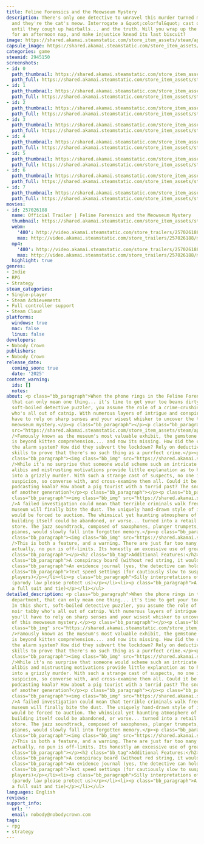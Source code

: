 ```yaml
---
title: Feline Forensics and the Meowseum Mystery
description: There's only one detective to unravel this murder turned museum heist...
  and they're the cat's meow. Interrogate a &quot;colorful&quot; cast of suspects
  until they cough up hairballs... and the truth. Will you wrap up the case in time
  for an afternoon nap, and make injustice knead its last biscuit?
image: https://shared.akamai.steamstatic.com/store_item_assets/steam/apps/2945150/header.jpg?t=1730679801
capsule_image: https://shared.akamai.steamstatic.com/store_item_assets/steam/apps/2945150/capsule_231x87.jpg?t=1730679801
categories: game
steamid: 2945150
screenshots:
- id: 0
  path_thumbnail: https://shared.akamai.steamstatic.com/store_item_assets/steam/apps/2945150/ss_251794fc3dc5430b9b1f0dc652eaa5e4085aaf07.600x338.jpg?t=1730679801
  path_full: https://shared.akamai.steamstatic.com/store_item_assets/steam/apps/2945150/ss_251794fc3dc5430b9b1f0dc652eaa5e4085aaf07.1920x1080.jpg?t=1730679801
- id: 1
  path_thumbnail: https://shared.akamai.steamstatic.com/store_item_assets/steam/apps/2945150/ss_531ac9c1d58883f16e4cdae8b10f174b3834ac18.600x338.jpg?t=1730679801
  path_full: https://shared.akamai.steamstatic.com/store_item_assets/steam/apps/2945150/ss_531ac9c1d58883f16e4cdae8b10f174b3834ac18.1920x1080.jpg?t=1730679801
- id: 2
  path_thumbnail: https://shared.akamai.steamstatic.com/store_item_assets/steam/apps/2945150/ss_b8c5e2bdbfa47df1b26fcf06e11391158ea475ca.600x338.jpg?t=1730679801
  path_full: https://shared.akamai.steamstatic.com/store_item_assets/steam/apps/2945150/ss_b8c5e2bdbfa47df1b26fcf06e11391158ea475ca.1920x1080.jpg?t=1730679801
- id: 3
  path_thumbnail: https://shared.akamai.steamstatic.com/store_item_assets/steam/apps/2945150/ss_e80ecd3553d6017c3e81fc14350ddcfd4ba7f42e.600x338.jpg?t=1730679801
  path_full: https://shared.akamai.steamstatic.com/store_item_assets/steam/apps/2945150/ss_e80ecd3553d6017c3e81fc14350ddcfd4ba7f42e.1920x1080.jpg?t=1730679801
- id: 4
  path_thumbnail: https://shared.akamai.steamstatic.com/store_item_assets/steam/apps/2945150/ss_b532e22995d124fa5d59094a3a382745a67b60e9.600x338.jpg?t=1730679801
  path_full: https://shared.akamai.steamstatic.com/store_item_assets/steam/apps/2945150/ss_b532e22995d124fa5d59094a3a382745a67b60e9.1920x1080.jpg?t=1730679801
- id: 5
  path_thumbnail: https://shared.akamai.steamstatic.com/store_item_assets/steam/apps/2945150/ss_24164f465e87f7cb20eba94e8a3e97351668ca1c.600x338.jpg?t=1730679801
  path_full: https://shared.akamai.steamstatic.com/store_item_assets/steam/apps/2945150/ss_24164f465e87f7cb20eba94e8a3e97351668ca1c.1920x1080.jpg?t=1730679801
- id: 6
  path_thumbnail: https://shared.akamai.steamstatic.com/store_item_assets/steam/apps/2945150/ss_eabdcf2b3dbff2d64165d0c9f514f9fc0621693d.600x338.jpg?t=1730679801
  path_full: https://shared.akamai.steamstatic.com/store_item_assets/steam/apps/2945150/ss_eabdcf2b3dbff2d64165d0c9f514f9fc0621693d.1920x1080.jpg?t=1730679801
- id: 7
  path_thumbnail: https://shared.akamai.steamstatic.com/store_item_assets/steam/apps/2945150/ss_65ef63953632cfa088538382d15c53decdd4ba15.600x338.jpg?t=1730679801
  path_full: https://shared.akamai.steamstatic.com/store_item_assets/steam/apps/2945150/ss_65ef63953632cfa088538382d15c53decdd4ba15.1920x1080.jpg?t=1730679801
movies:
- id: 257026188
  name: Official Trailer | Feline Forensics and the Meowseum Mystery
  thumbnail: https://shared.akamai.steamstatic.com/store_item_assets/steam/apps/257026188/08ce122b6210513f0f0d80e1de820f6da7e4c318/movie_600x337.jpg?t=1730679795
  webm:
    '480': http://video.akamai.steamstatic.com/store_trailers/257026188/movie480_vp9.webm?t=1730679795
    max: http://video.akamai.steamstatic.com/store_trailers/257026188/movie_max_vp9.webm?t=1730679795
  mp4:
    '480': http://video.akamai.steamstatic.com/store_trailers/257026188/movie480.mp4?t=1730679795
    max: http://video.akamai.steamstatic.com/store_trailers/257026188/movie_max.mp4?t=1730679795
  highlight: true
genres:
- Indie
- RPG
- Strategy
steam_categories:
- Single-player
- Steam Achievements
- Full controller support
- Steam Cloud
platforms:
  windows: true
  mac: false
  linux: false
developers:
- Nobody Crown
publishers:
- Nobody Crown
release_date:
  coming_soon: true
  date: '2025'
content_warning:
  ids: []
  notes:
about: <p class="bb_paragraph">When the phone rings in the Feline Forensics department,
  that can only mean one thing... it's time to get your toe beans dirty. In this short,
  soft-boiled detective puzzler, you assume the role of a crime-crushing noir tabby
  who's all out of catnip. With numerous layers of intrigue and conspiracy, you'll
  have to rely on sharp senses and your wisest whisker to uncover the truth of this
  meowseum mystery.</p><p class="bb_paragraph"></p><p class="bb_paragraph"><img class="bb_img"
  src="https://shared.akamai.steamstatic.com/store_item_assets/steam/apps/2945150/extras/artifact2.gif?t=1730679801"
  />Famously known as the museum's most valuable exhibit, the gemstone's true worth
  is beyond kitten comprehension.... and now its missing. How did the criminals thwart
  the alarm system? How did they subvert the lockdown? Rely on deductive reasoning
  skills to prove that there's no such thing as a purrfect crime.</p><p class="bb_paragraph"></p><p
  class="bb_paragraph"><img class="bb_img" src="https://shared.akamai.steamstatic.com/store_item_assets/steam/apps/2945150/extras/innocent2.gif?t=1730679801"
  />While it's no surprise that someone would scheme such an intricate heist, mismatched
  alibis and mistrusting motivations provide little explanation as to how it devolved
  into a grizzly murder. With such a strange cast of suspects, no one is above a carnivorous
  suspicion, so converse with, and cross-examine them all. Could it be the true crime
  podcasting koala? How about a pig tourist with a torrid past? The snooty schnauzer
  of another generation?</p><p class="bb_paragraph"></p><p class="bb_paragraph"></p><p
  class="bb_paragraph"><img class="bb_img" src="https://shared.akamai.steamstatic.com/store_item_assets/steam/apps/2945150/extras/reputation2.gif?t=1730679801"
  />A failed investigation could mean that terrible criminals walk free, and a once-thriving
  museum will finally bite the dust. The uniquely hand-drawn style of its many displays
  would be forced to auction. The whimsical yet haunting atmosphere of the museum
  building itself could be abandoned, or worse... turned into a retail electronics
  store. The jazz soundtrack, composed of saxophones, plunger trumpets, and speakeasy
  pianos, would slowly fall into forgotten memory.</p><p class="bb_paragraph"></p><p
  class="bb_paragraph"><img class="bb_img" src="https://shared.akamai.steamstatic.com/store_item_assets/steam/apps/2945150/extras/puns2.gif?t=1730679801"
  />This is both a feature, and a warning. There are just far too many cat puns...
  actually, no pun is off-limits. Its honestly an excessive use of groan-worthy humor.</p><p
  class="bb_paragraph"></p><h2 class="bb_tag">Additional Features:</h2><ul class="bb_ul"><li><p
  class="bb_paragraph">A conspiracy board (without red string, it would be too distracting)</p></li><li><p
  class="bb_paragraph">An evidence journal (yes, the detective can hold a pencil)</p></li><li><p
  class="bb_paragraph">Text speed settings (for cautiously slow to suspiciously quick
  players)</p></li><li><p class="bb_paragraph">Silly interpretations of famous artwork
  (parody law please protect us)</p></li><li><p class="bb_paragraph">A cat (wearing
  a full suit and tie)</p></li></ul>
detailed_description: <p class="bb_paragraph">When the phone rings in the Feline Forensics
  department, that can only mean one thing... it's time to get your toe beans dirty.
  In this short, soft-boiled detective puzzler, you assume the role of a crime-crushing
  noir tabby who's all out of catnip. With numerous layers of intrigue and conspiracy,
  you'll have to rely on sharp senses and your wisest whisker to uncover the truth
  of this meowseum mystery.</p><p class="bb_paragraph"></p><p class="bb_paragraph"><img
  class="bb_img" src="https://shared.akamai.steamstatic.com/store_item_assets/steam/apps/2945150/extras/artifact2.gif?t=1730679801"
  />Famously known as the museum's most valuable exhibit, the gemstone's true worth
  is beyond kitten comprehension.... and now its missing. How did the criminals thwart
  the alarm system? How did they subvert the lockdown? Rely on deductive reasoning
  skills to prove that there's no such thing as a purrfect crime.</p><p class="bb_paragraph"></p><p
  class="bb_paragraph"><img class="bb_img" src="https://shared.akamai.steamstatic.com/store_item_assets/steam/apps/2945150/extras/innocent2.gif?t=1730679801"
  />While it's no surprise that someone would scheme such an intricate heist, mismatched
  alibis and mistrusting motivations provide little explanation as to how it devolved
  into a grizzly murder. With such a strange cast of suspects, no one is above a carnivorous
  suspicion, so converse with, and cross-examine them all. Could it be the true crime
  podcasting koala? How about a pig tourist with a torrid past? The snooty schnauzer
  of another generation?</p><p class="bb_paragraph"></p><p class="bb_paragraph"></p><p
  class="bb_paragraph"><img class="bb_img" src="https://shared.akamai.steamstatic.com/store_item_assets/steam/apps/2945150/extras/reputation2.gif?t=1730679801"
  />A failed investigation could mean that terrible criminals walk free, and a once-thriving
  museum will finally bite the dust. The uniquely hand-drawn style of its many displays
  would be forced to auction. The whimsical yet haunting atmosphere of the museum
  building itself could be abandoned, or worse... turned into a retail electronics
  store. The jazz soundtrack, composed of saxophones, plunger trumpets, and speakeasy
  pianos, would slowly fall into forgotten memory.</p><p class="bb_paragraph"></p><p
  class="bb_paragraph"><img class="bb_img" src="https://shared.akamai.steamstatic.com/store_item_assets/steam/apps/2945150/extras/puns2.gif?t=1730679801"
  />This is both a feature, and a warning. There are just far too many cat puns...
  actually, no pun is off-limits. Its honestly an excessive use of groan-worthy humor.</p><p
  class="bb_paragraph"></p><h2 class="bb_tag">Additional Features:</h2><ul class="bb_ul"><li><p
  class="bb_paragraph">A conspiracy board (without red string, it would be too distracting)</p></li><li><p
  class="bb_paragraph">An evidence journal (yes, the detective can hold a pencil)</p></li><li><p
  class="bb_paragraph">Text speed settings (for cautiously slow to suspiciously quick
  players)</p></li><li><p class="bb_paragraph">Silly interpretations of famous artwork
  (parody law please protect us)</p></li><li><p class="bb_paragraph">A cat (wearing
  a full suit and tie)</p></li></ul>
languages: English
reviews:
support_info:
  url: ''
  email: nobody@nobodycrown.com
tags:
- rpg
- strategy
---
```


